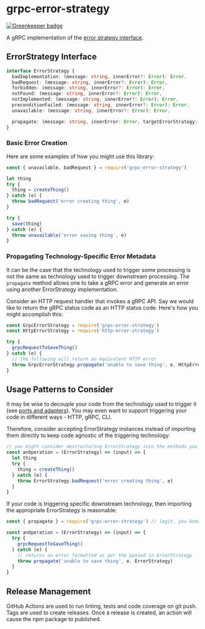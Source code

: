 # grpc-error-strategy

[![Greenkeeper badge](https://badges.greenkeeper.io/mpareja/node-grpc-error-strategy.svg)](https://greenkeeper.io/)

A gRPC implementation of the [error strategy interface](#error-strategy-interface).

## ErrorStrategy Interface

```typescript
interface ErrorStrategy {
  badImplementation: (message: string, innerError?: Error): Error,
  badRequest: (message: string, innerError?: Error): Error,
  forbidden: (message: string, innerError?: Error): Error,
  notFound: (message: string, innerError?: Error): Error,
  notImplemented: (message: string, innerError?: Error): Error,
  preconditionFailed: (message: string, innerError?: Error): Error,
  unavailable: (message: string, innerError?: Error): Error,

  propagate: (message: string, innerError: Error, targetErrorStrategy: ErrorStrategy): Error
}
```

### Basic Error Creation

Here are some examples of how you might use this library:

```javascript
const { unavailable, badRequest } = require('grpc-error-strategy')

let thing
try {
  thing = createThing()
} catch (e) {
  throw badRequest('error creating thing', e)
}

try {
  save(thing)
} catch (e) {
  throw unavailable('error saving thing', e)
}
```

### Propagating Technology-Specific Error Metadata

It can be the case that the technology used to trigger some processing is not the same as technology used to trigger downstream processing. The `propagate` method allows one to take a gRPC error and generate an error using another ErrorStrategy implementation.

Consider an HTTP request handler that invokes a gRPC API. Say we would like to return the gRPC status code as an HTTP status code. Here's how you might accomplish this:

```javascript
const GrpcErrorStrategy = require('grpc-error-strategy')
const HttpErrorStrategy = require('http-error-strategy')

try {
  grpcRequestToSaveThing()
} catch (e) {
  // the following will return an equivalent HTTP error
  throw GrpcErrorStrategy.propagate('unable to save thing', e, HttpErrorStrategy)
}
```

## Usage Patterns to Consider

It may be wise to decouple your code from the technology used to trigger it (see [ports and adapters](http://wiki.c2.com/?PortsAndAdaptersArchitecture)). You may even want to support triggering your code in different ways - HTTP, gRPC, CLI.

Therefore, consider accepting ErrorStrategy instances instead of importing them directly to keep code agnostic of the triggering technology:

```javascript
// you might consider destructuring ErrorStrategy into the methods you need...
const anOperation = (ErrorStrategy) => (input) => {
  let thing
  try {
    thing = createThing()
  } catch (e) {
    throw ErrorStrategy.badRequest('error creating thing', e)
  }
}
```

If your code is triggering specific downstream technology, then importing the appropriate ErrorStrategy is reasonable:

```javascript
const { propagate } = require('grpc-error-strategy') // legit, you know it's gRPC your calling

const anOperation = (ErrorStrategy) => (input) => {
  try {
    grpcRequestToSaveThing()
  } catch (e) {
    // returns an error formatted as per the passed in ErrorStrategy
    throw propagate('unable to save thing', e, ErrorStrategy)
  }
}
```

## Release Management

GitHub Actions are used to run linting, tests and code coverage on git push. Tags are used to create releases. Once a release is created, an action will cause the npm package to published.
